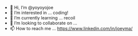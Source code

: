 - 👋 Hi, I’m @yoyoyojoe
- 👀 I’m interested in ... coding!
- 🌱 I’m currently learning ... recoil
- 💞️ I’m looking to collaborate on ...
- 📫 How to reach me ... https://www.linkedin.com/in/joeyma/

<!---
yoyoyojoe/yoyoyojoe is a ✨ special ✨ repository because its `README.md` (this file) appears on your GitHub profile.
You can click the Preview link to take a look at your changes.
--->
